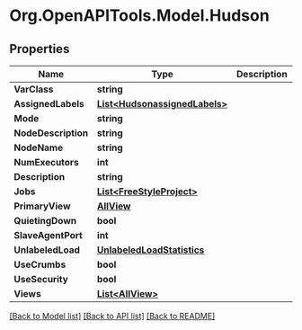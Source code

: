 # Org.OpenAPITools.Model.Hudson

## Properties

Name | Type | Description | Notes
------------ | ------------- | ------------- | -------------
**VarClass** | **string** |  | [optional] 
**AssignedLabels** | [**List&lt;HudsonassignedLabels&gt;**](HudsonassignedLabels.md) |  | [optional] 
**Mode** | **string** |  | [optional] 
**NodeDescription** | **string** |  | [optional] 
**NodeName** | **string** |  | [optional] 
**NumExecutors** | **int** |  | [optional] 
**Description** | **string** |  | [optional] 
**Jobs** | [**List&lt;FreeStyleProject&gt;**](FreeStyleProject.md) |  | [optional] 
**PrimaryView** | [**AllView**](AllView.md) |  | [optional] 
**QuietingDown** | **bool** |  | [optional] 
**SlaveAgentPort** | **int** |  | [optional] 
**UnlabeledLoad** | [**UnlabeledLoadStatistics**](UnlabeledLoadStatistics.md) |  | [optional] 
**UseCrumbs** | **bool** |  | [optional] 
**UseSecurity** | **bool** |  | [optional] 
**Views** | [**List&lt;AllView&gt;**](AllView.md) |  | [optional] 

[[Back to Model list]](../README.md#documentation-for-models) [[Back to API list]](../README.md#documentation-for-api-endpoints) [[Back to README]](../README.md)

